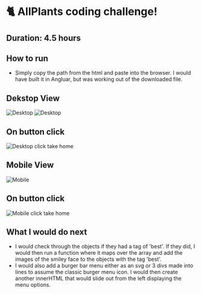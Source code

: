 # 🐈 AllPlants coding challenge!
## Duration: 4.5 hours

## How to run
- Simply copy the path from the html and paste into the browser. I would have built it in Angluar, but was working out of the downloaded file. 

## Dekstop View 
![Desktop](https://imgur.com/9Gapk4l.jpg)
![Desktop](https://imgur.com/F8mogeH.jpg)

## On button click 
![Desktop click take home](https://imgur.com/AD1cjRE.jpg) 

## Mobile View
![Mobile](https://imgur.com/dwjazpt.jpg) 

## On button click 
![Mobile click take home](https://imgur.com/UD6ZpbU.jpg)

## What I would do next
- I would check through the objects if they had a tag of 'best'. If they did, I would then run a function where it maps over the array and add the images of the smiley face to the objects with the tag 'best'.
- I would also add a burger bar menu either as an svg or 3 divs made into lines to assume the classic burger menu icon. I would then create another innerHTML that would slide out from the left displaying the menu options.